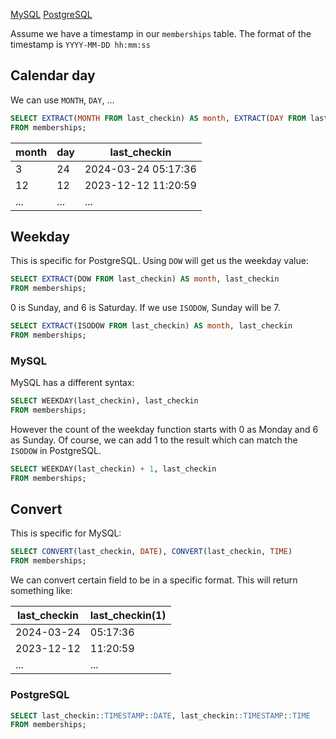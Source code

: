 
[MySQL](https://dev.mysql.com/doc/refman/8.0/en/date-and-time-functions.html)
[PostgreSQL](https://www.postgresql.org/docs/current/functions-datetime.html)

Assume we have a timestamp in our `memberships` table. The format of the timestamp is `YYYY-MM-DD hh:mm:ss`

## Calendar day

We can use `MONTH`, `DAY`, ...
```sql
SELECT EXTRACT(MONTH FROM last_checkin) AS month, EXTRACT(DAY FROM last_checkin) AS day, last_checkin
FROM memberships;
```

| month | day | last_checkin        |
| ----- | --- | ------------------- |
| 3     | 24  | 2024-03-24 05:17:36 |
| 12    | 12  | 2023-12-12 11:20:59 |
| ...   | ... | ...                 |

## Weekday

This is specific for PostgreSQL.
Using `DOW` will get us the weekday value:
```sql
SELECT EXTRACT(DOW FROM last_checkin) AS month, last_checkin
FROM memberships;
```
0 is Sunday, and 6 is Saturday.
If we use `ISODOW`, Sunday will be 7.
```sql
SELECT EXTRACT(ISODOW FROM last_checkin) AS month, last_checkin
FROM memberships;
```

### MySQL

MySQL has a different syntax:
```sql
SELECT WEEKDAY(last_checkin), last_checkin
FROM memberships;
```
However the count of the weekday function starts with 0 as Monday and 6 as Sunday.
Of course, we can add 1 to the result which can match the `ISODOW` in PostgreSQL.
```sql
SELECT WEEKDAY(last_checkin) + 1, last_checkin
FROM memberships;
```

## Convert

This is specific for MySQL:
```sql
SELECT CONVERT(last_checkin, DATE), CONVERT(last_checkin, TIME)
FROM memberships;
```
We can convert certain field to be in a specific format. This will return something like:

| last_checkin | last_checkin(1) |
| ------------ | --------------- |
| 2024-03-24   | 05:17:36        |
| 2023-12-12   | 11:20:59        |
| ...          | ...             |

### PostgreSQL
```sql
SELECT last_checkin::TIMESTAMP::DATE, last_checkin::TIMESTAMP::TIME
FROM memberships;
```
